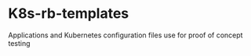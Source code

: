 # K8s-rb-templates

Applications and Kubernetes configuration files use for proof of concept testing
